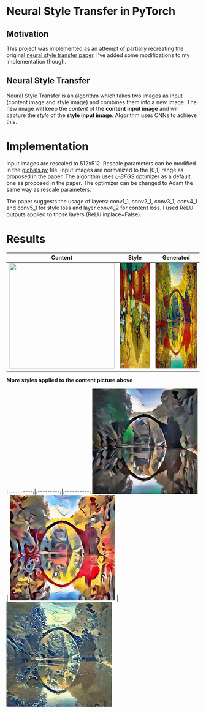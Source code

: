 # Neural Style Transfer in PyTorch

## Motivation
This project was implemented as an attempt of partially recreating the original [neural style transfer paper](https://arxiv.org/pdf/1508.06576.pdf). I've added some modifications to my implementation though.

## Neural Style Transfer
Neural Style Transfer is an algorithm which takes two images as input (content image and style image) and combines them into a new image. The new image will keep the *content* of the **content input image** and will capture the *style* of the **style input image**. Algorithm uses CNNs to achieve this.

# Implementation 
Input images are rescaled to 512x512. Rescale parameters can be modified in the [globals.py](utils/globals.py) file. Input images are normalized to the [0,1] range as proposed in the paper. The algorithm uses *L-BFGS* optimizer as a default one as proposed in the paper. The optimizer can be changed to Adam the same way as rescale parameters.

The paper suggests the usage of layers: conv1_1, conv2_1, conv3_1, conv4_1 and conv5_1 for style loss and layer conv4_2 for content loss. I used ReLU outputs applied to those layers (ReLU:inplace=False). 

# Results

| Content    | Style    | Generated    |
:-----------:|:--------:|:-------------:
<img src="images/content/green_bridge.jpg" width="275" height="275">   | <img src="images/style/vg_la_cafe.jpg" width="275" height="275"> | <img src="output/green_bridge{1e+00}+vg_la_cafe{1e+06}+opt_lbfgs+it_500.png" width="275" height="275">


**More styles applied to the content picture above**


:----------:|:---------:|:----------:
<img src="output/green_bridge{1e+00}+udnie{1e+06}+opt_lbfgs+it_500.png" width="275" height="275">   | <img src="output/green_bridge{1e+00}+candy{1e+06}+opt_lbfgs+it_500.png" width="275" height="275">   | <img src="output/green_bridge{1e+00}+wave{1e+06}+opt_lbfgs+it_500.png" width="275" height="275">


